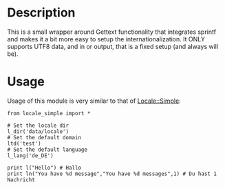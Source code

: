 # Description
This is a small wrapper around Gettext functionality that integrates sprintf and makes it a bit more easy to setup the internationalization. It ONLY supports UTF8 data, and in or output, that is a fixed setup (and always will be).

# Usage

Usage of this module is very similar to that of [Locale::Simple](https://metacpan.org/module/Locale::Simple):

    from locale_simple import *
    
    # Set the locale dir
    l_dir('data/locale')
    # Set the default domain
    ltd('test')
    # Set the default language
    l_lang('de_DE')

    print l("Hello") # Hallo
    print ln("You have %d message","You have %d messages",1) # Du hast 1 Nachricht
